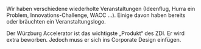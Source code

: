 Wir haben verschiedene wiederholte Veranstaltungen (Ideenflug, Hurra ein Problem, Innovations-Challenge, WACC …). Einige davon haben bereits oder bräuchten ein Veranstaltungslogo.

Der Würzburg Accelerator ist das wichtigste „Produkt“ des ZDI. Er wird extra beworben. Jedoch muss er sich ins Corporate Design einfügen.